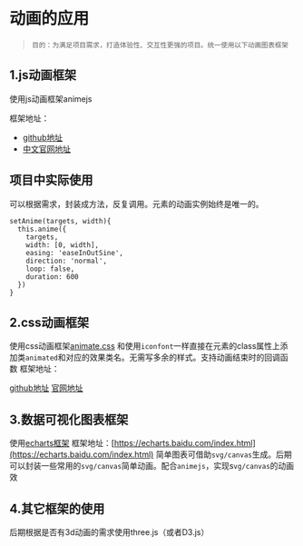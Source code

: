 # 动画的应用
>`目的：为满足项目需求，打造体验性、交互性更强的项目。统一使用以下动画图表框架`

## 1.js动画框架
使用js动画框架animejs

框架地址：
- [github地址](https://github.com/juliangarnier/anime)
- [中文官网地址](https://www.animejs.cn/)

## 项目中实际使用

可以根据需求，封装成方法，反复调用。元素的动画实例始终是唯一的。
```
setAnime(targets, width){
  this.anime({
    targets,
    width: [0, width],
    easing: 'easeInOutSine',
    direction: 'normal',
    loop: false,
    duration: 600
  })
}
```

## 2.css动画框架
使用css动画框架[animate.css](https://daneden.github.io/animate.css/)
和使用`iconfont`一样直接在元素的class属性上添加类`animated`和对应的效果类名。无需写多余的样式。支持动画结束时的回调函数
框架地址：

[github地址](https://github.com/daneden/animate.css)
[官网地址](https://daneden.github.io/animate.css/)

## 3.数据可视化图表框架
使用[echarts框架](https://www.echartsjs.com/zh/index.html)
框架地址：[https://echarts.baidu.com/index.html](https://echarts.baidu.com/index.html)
简单图表可借助`svg/canvas`生成。后期可以封装一些常用的`svg/canvas`简单动画。配合`animejs`，实现s`vg/canvas`的动画效

## 4.其它框架的使用
后期根据是否有3d动画的需求使用three.js（或者D3.js）

<Vssue title="animation" />





